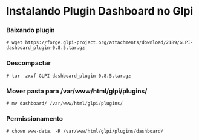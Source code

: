 # Instalando Plugin Dashboard no Glpi

### Baixando plugin

``` # wget https://forge.glpi-project.org/attachments/download/2189/GLPI-dashboard_plugin-0.8.5.tar.gz ```

### Descompactar

``` # tar -zxvf GLPI-dashboard_plugin-0.8.5.tar.gz ```

### Mover pasta para /var/www/html/glpi/plugins/

``` # mv dashboard/ /var/www/html/glpi/plugins/ ```

### Permissionamento

``` # chown www-data. -R /var/www/html/glpi/plugins/dashboard/ ```

